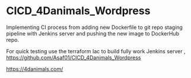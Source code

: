 # CICD_4Danimals_Wordpress
Implementing CI process from adding new Dockerfile to git repo staging pipeline with Jenkins server and pushing the new image to DockerHub repo.

For quick testing use the terraform Iac to build fully work Jenkins server , https://github.com/Asaf01/CICD_4Danimals_Wordpress 

https://4danimals.com/
